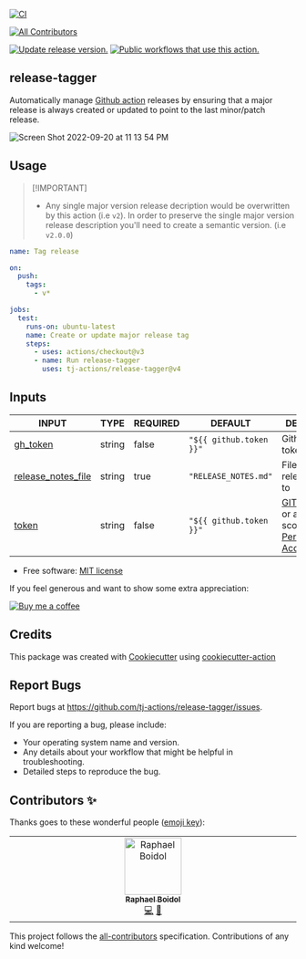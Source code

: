 [![CI](https://github.com/tj-actions/release-tagger/workflows/CI/badge.svg)](https://github.com/tj-actions/release-tagger/actions?query=workflow%3ACI)
<!-- ALL-CONTRIBUTORS-BADGE:START - Do not remove or modify this section -->
[![All Contributors](https://img.shields.io/badge/all_contributors-1-orange.svg?style=flat-square)](#contributors-)
<!-- ALL-CONTRIBUTORS-BADGE:END -->
[![Update release version.](https://github.com/tj-actions/release-tagger/workflows/Update%20release%20version./badge.svg)](https://github.com/tj-actions/release-tagger/actions?query=workflow%3A%22Update+release+version.%22)
[![Public workflows that use this action.](https://img.shields.io/endpoint?url=https%3A%2F%2Fused-by.vercel.app%2Fapi%2Fgithub-actions%2Fused-by%3Faction%3Dtj-actions%2Frelease-tagger%26badge%3Dtrue)](https://github.com/search?o=desc\&q=tj-actions+release-tagger+path%3A.github%2Fworkflows+language%3AYAML\&s=\&type=Code)

## release-tagger

Automatically manage [Github action](https://docs.github.com/en/actions/creating-actions) releases by ensuring that a major release is always created or updated to point to the last minor/patch release.

![Screen Shot 2022-09-20 at 11 13 54 PM](https://user-images.githubusercontent.com/17484350/191419709-d13f6d43-91af-4209-95de-9a88d4e70d86.png)

## Usage

> \[!IMPORTANT]
>
> *   Any single major version release decription would be overwritten by this action (i.e `v2`). In order to preserve the single major version release description you'll need to create a semantic version. (i.e `v2.0.0`)

```yaml
name: Tag release

on:
  push:
    tags:
      - v*

jobs:
  test:
    runs-on: ubuntu-latest
    name: Create or update major release tag
    steps:
      - uses: actions/checkout@v3
      - name: Run release-tagger
        uses: tj-actions/release-tagger@v4
```

## Inputs

<!-- AUTO-DOC-INPUT:START - Do not remove or modify this section -->

|                                         INPUT                                          |  TYPE  | REQUIRED |         DEFAULT         |                                                                                                                                                     DESCRIPTION                                                                                                                                                      |
|----------------------------------------------------------------------------------------|--------|----------|-------------------------|----------------------------------------------------------------------------------------------------------------------------------------------------------------------------------------------------------------------------------------------------------------------------------------------------------------------|
|                <a name="input_gh_token"></a>[gh\_token](#input_gh_token)                | string |  false   | `"${{ github.token }}"` |                                                                                                                                                   Github CLI token                                                                                                                                                   |
| <a name="input_release_notes_file"></a>[release\_notes\_file](#input_release_notes_file) | string |   true   |  `"RELEASE_NOTES.md"`   |                                                                                                                                         File to write release notes <br>to                                                                                                                                           |
|                    <a name="input_token"></a>[token](#input_token)                     | string |  false   | `"${{ github.token }}"` | [GITHUB\_TOKEN](https://docs.github.com/en/free-pro-team@latest/actions/reference/authentication-in-a-workflow#using-the-github_token-in-a-workflow) or a repo scoped <br>[Personal Access Token](https://docs.github.com/en/free-pro-team@latest/github/authenticating-to-github/creating-a-personal-access-token)  |

<!-- AUTO-DOC-INPUT:END -->

*   Free software: [MIT license](LICENSE)

If you feel generous and want to show some extra appreciation:

[![Buy me a coffee][buymeacoffee-shield]][buymeacoffee]

[buymeacoffee]: https://www.buymeacoffee.com/jackton1

[buymeacoffee-shield]: https://www.buymeacoffee.com/assets/img/custom_images/orange_img.png

## Credits

This package was created with [Cookiecutter](https://github.com/cookiecutter/cookiecutter) using [cookiecutter-action](https://github.com/tj-actions/cookiecutter-action)

## Report Bugs

Report bugs at https://github.com/tj-actions/release-tagger/issues.

If you are reporting a bug, please include:

*   Your operating system name and version.
*   Any details about your workflow that might be helpful in troubleshooting.
*   Detailed steps to reproduce the bug.

## Contributors ✨

Thanks goes to these wonderful people ([emoji key](https://allcontributors.org/docs/en/emoji-key)):

<!-- ALL-CONTRIBUTORS-LIST:START - Do not remove or modify this section -->
<!-- prettier-ignore-start -->
<!-- markdownlint-disable -->
<table>
  <tbody>
    <tr>
      <td align="center" valign="top" width="14.28%"><a href="https://boidol.dev/"><img src="https://avatars.githubusercontent.com/u/652404?v=4?s=100" width="100px;" alt="Raphael Boidol"/><br /><sub><b>Raphael Boidol</b></sub></a><br /><a href="https://github.com/tj-actions/release-tagger/commits?author=boidolr" title="Code">💻</a> <a href="https://github.com/tj-actions/release-tagger/commits?author=boidolr" title="Documentation">📖</a></td>
    </tr>
  </tbody>
</table>

<!-- markdownlint-restore -->
<!-- prettier-ignore-end -->

<!-- ALL-CONTRIBUTORS-LIST:END -->

This project follows the [all-contributors](https://github.com/all-contributors/all-contributors) specification. Contributions of any kind welcome!